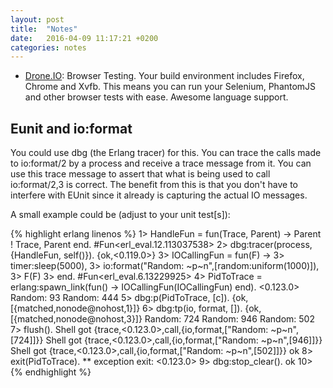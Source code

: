 ```yaml
---
layout: post
title:  "Notes"
date:   2016-04-09 11:17:21 +0200
categories: notes
---
```


- [Drone.IO](https://drone.io): Browser Testing. Your build environment
  includes Firefox, Chrome and Xvfb. This means you can run your Selenium,
  PhantomJS and other browser tests with ease. Awesome language support.

Eunit and io:format
-------------------

You could use dbg (the Erlang tracer) for this. You can trace the calls made to
io:format/2 by a process and receive a trace message from it. You can use this
trace message to assert that what is being used to call io:format/2,3 is
correct. The benefit from this is that you don't have to interfere with EUnit
since it already is capturing the actual IO messages.

A small example could be (adjust to your unit test[s]):

{% highlight erlang linenos %}
1> HandleFun = fun(Trace, Parent) -> Parent ! Trace, Parent end.
#Fun<erl_eval.12.113037538>
2> dbg:tracer(process, {HandleFun, self()}).
{ok,<0.119.0>}
3> IOCallingFun = fun(F) ->
3>   timer:sleep(5000),
3>   io:format("Random: ~p~n",[random:uniform(1000)]),
3>   F(F)
3> end.
#Fun<erl_eval.6.13229925>
4> PidToTrace = erlang:spawn_link(fun() -> IOCallingFun(IOCallingFun) end).
<0.123.0>
Random: 93
Random: 444
5> dbg:p(PidToTrace, [c]).
{ok,[{matched,nonode@nohost,1}]}
6> dbg:tp(io, format, []).
{ok,[{matched,nonode@nohost,3}]}
Random: 724
Random: 946
Random: 502
7> flush().
Shell got {trace,<0.123.0>,call,{io,format,["Random: ~p~n",[724]]}}
Shell got {trace,<0.123.0>,call,{io,format,["Random: ~p~n",[946]]}}
Shell got {trace,<0.123.0>,call,{io,format,["Random: ~p~n",[502]]}}
ok
8> exit(PidToTrace).
** exception exit: <0.123.0>
9> dbg:stop_clear().
ok
10>
{% endhighlight %}
